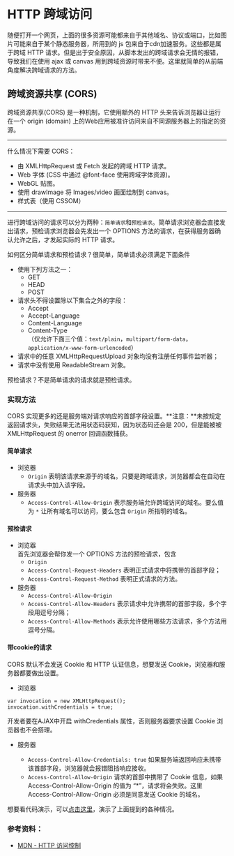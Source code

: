 # HTTP 跨域访问

随便打开一个网页，上面的很多资源可能都来自于其他域名、协议或端口，比如图片可能来自于某个静态服务器，所用到的 js 包来自于cdn加速服务。这些都是属于跨域 HTTP 请求。但是出于安全原因，从脚本发出的跨域请求会无情的报错，导致我们在使用 ajax 或 canvas 用到跨域资源时带来不便。这里就简单的从前端角度解决跨域请求的方法。

## 跨域资源共享 (CORS) 

跨域资源共享(CORS) 是一种机制，它使用额外的 HTTP 头来告诉浏览器让运行在一个 origin (domain) 上的Web应用被准许访问来自不同源服务器上的指定的资源。

---

什么情况下需要 CORS：

* 由 XMLHttpRequest 或 Fetch 发起的跨域 HTTP 请求。
* Web 字体 (CSS 中通过 @font-face 使用跨域字体资源)。
* WebGL 贴图。
* 使用 drawImage 将 Images/video 画面绘制到 canvas。
* 样式表（使用 CSSOM）

---

进行跨域访问的请求可以分为两种：`简单请求`和`预检请求`。简单请求浏览器会直接发出请求，预检请求浏览器会先发出一个 OPTIONS 方法的请求，在获得服务器确认允许之后，才发起实际的 HTTP 请求。

如何区分简单请求和预检请求？很简单，简单请求必须满足下面条件

* 使用下列方法之一：
  * GET
  * HEAD
  * POST
* 请求头不得设置除以下集合之外的字段：
  * Accept
  * Accept-Language
  * Content-Language
  * Content-Type  
  （仅允许下面三个值：`text/plain`，`multipart/form-data`，`application/x-www-form-urlencoded`）
* 请求中的任意 XMLHttpRequestUpload 对象均没有注册任何事件监听器；
* 请求中没有使用 ReadableStream 对象。

预检请求？不是简单请求的请求就是预检请求。

### 实现方法
CORS 实现更多的还是服务端对请求响应的首部字段设置。**注意：**未按规定返回请求头，失败结果无法用状态码获知，因为状态码还会是 200，但是能被被 XMLHttpRequest 的 onerror 回调函数捕获。

#### 简单请求
* 浏览器
  * `Origin` 表明该请求来源于的域名。只要是跨域请求，浏览器都会在自动在请求头中加入该字段。
* 服务器
  * `Access-Control-Allow-Origin` 表示服务端允许跨域访问的域名。要么值为 `*` 让所有域名可以访问，要么包含 `Origin` 所指明的域名。

#### 预检请求
* 浏览器  
  首先浏览器会帮你发一个 OPTIONS 方法的预检请求，包含  
  * `Origin`
  * `Access-Control-Request-Headers` 表明正式请求中将携带的首部字段；
  * `Access-Control-Request-Method` 表明正式请求的方法。
* 服务器
  * `Access-Control-Allow-Origin`
  * `Access-Control-Allow-Headers` 表示请求中允许携带的首部字段，多个字段用逗号分隔；
  * `Access-Control-Allow-Methods` 表示允许使用哪些方法请求，多个方法用逗号分隔。

#### 带cookie的请求
CORS 默认不会发送 Cookie 和 HTTP 认证信息，想要发送 Cookie，浏览器和服务器都要做出设置。

* 浏览器

```
var invocation = new XMLHttpRequest();
invocation.withCredentials = true;
```

开发者要在AJAX中开启 withCredentials 属性，否则服务器要求设置 Cookie 浏览器也不会搭理。

* 服务器

  * `Access-Control-Allow-Credentials: true` 如果服务端返回响应未携带该首部字段，浏览器就会报错阻挡响应接收。
  * `Access-Control-Allow-Origin` 请求的首部中携带了 Cookie 信息，如果 Access-Control-Allow-Origin 的值为 “*”，请求将会失败。这里 Access-Control-Allow-Origin 必须是同意发送 Cookie 的域名。

想要看代码演示，可以[点击这里](https://github.com/zcorw/CORS-test)，演示了上面提到的各种情况。




### 参考资料：

* [MDN - HTTP 访问控制](https://developer.mozilla.org/zh-CN/docs/Web/HTTP/Access_control_CORS)